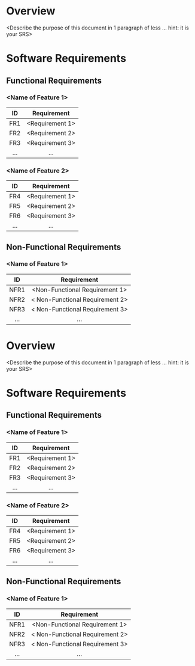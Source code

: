# Overview

<Describe the purpose of this document in 1 paragraph of less … hint: it is
your SRS>

# Software Requirements

<Describe the structure of this section>

## Functional Requirements

### <Name of Feature 1> 

| ID  | Requirement |
| :-------------: | :----------: |
| FR1 | <Requirement 1> |
| FR2 | <Requirement 2> |
| FR3 | <Requirement 3> |
| … | … | … |

### <Name of Feature 2>

| ID  | Requirement |
| :-------------: | :----------: |
| FR4 | <Requirement 1> |
| FR5 | <Requirement 2> |
| FR6 | <Requirement 3> |
| … | … |

## Non-Functional Requirements

### <Name of Feature 1> 

| ID  | Requirement |
| :-------------: | :----------: |
| NFR1 | <Non-Functional Requirement 1> |
| NFR2 | < Non-Functional Requirement 2> |
| NFR3 | < Non-Functional Requirement 3> |
| … | … | … |
# Overview

<Describe the purpose of this document in 1 paragraph of less … hint: it is
your SRS>

# Software Requirements

<Describe the structure of this section>

## Functional Requirements

### <Name of Feature 1> 

| ID  | Requirement |
| :-------------: | :----------: |
| FR1 | <Requirement 1> |
| FR2 | <Requirement 2> |
| FR3 | <Requirement 3> |
| … | … | … |

### <Name of Feature 2>

| ID  | Requirement |
| :-------------: | :----------: |
| FR4 | <Requirement 1> |
| FR5 | <Requirement 2> |
| FR6 | <Requirement 3> |
| … | … |

## Non-Functional Requirements

### <Name of Feature 1> 

| ID  | Requirement |
| :-------------: | :----------: |
| NFR1 | <Non-Functional Requirement 1> |
| NFR2 | < Non-Functional Requirement 2> |
| NFR3 | < Non-Functional Requirement 3> |
| … | … | … |
